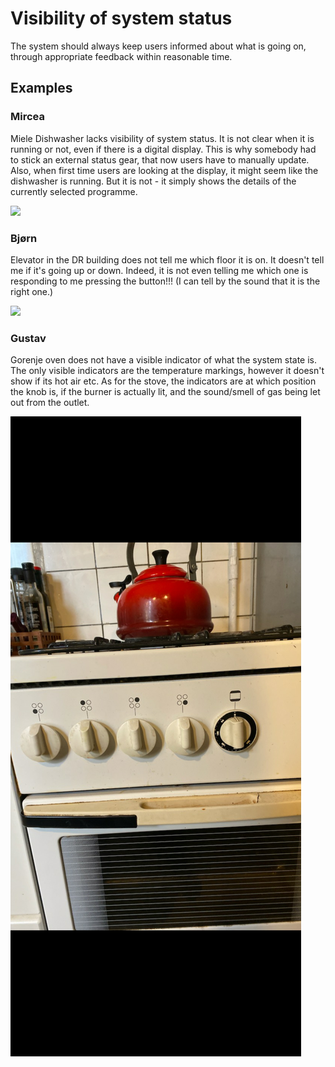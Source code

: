 # Visibility of system status

The system should always keep users informed about what is going on, through appropriate feedback within reasonable time.

## Examples

### Mircea 
Miele Dishwasher lacks visibility of system status. It is not clear when it is running or not, even if there is a digital display. This is why somebody had to stick an external status gear, that now users have to manually update. Also, when first time users are looking at the display, it might seem like the dishwasher is running. But it is not - it simply shows the details of the currently selected programme.

![](images/mircea-dishwasher-status.jpg)

### Bjørn
Elevator in the DR building does not tell me which floor it is on. It doesn't tell me if it's going up or down. Indeed, it is not even telling me which one is responding to me pressing the button!!! (I can tell by the sound that it is the right one.)

![](images/bjørn-elevator-status.jpg) 


### Gustav
Gorenje oven does not have a visible indicator of what the system state is. The only visible indicators are the temperature markings, however it doesn't show if its hot air etc. As for the stove, the indicators are at which position the knob is, if the burner is actually lit, and the sound/smell of gas being let out from the outlet.

![](images/Gustav-Oven.jpg)